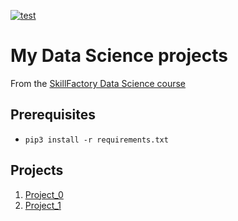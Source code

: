 [![test](https://github.com/mashkam/sf_data_science/actions/workflows/test.yml/badge.svg)](https://github.com/mashkam/sf_data_science/actions/workflows/test.yml)

# My Data Science projects

From the [SkillFactory Data Science course](https://lms.skillfactory.ru/courses/data-scientist)

## Prerequisites

 - `pip3 install -r requirements.txt`

## Projects

1. [Project_0](./project_0)
1. [Project_1](./project_1)
